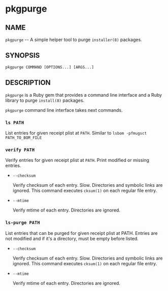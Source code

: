 pkgpurge
========

NAME
----

`pkgpurge` -- A simple helper tool to purge `installer(8)` packages.

SYNOPSIS
--------

    pkgpurge COMMAND [OPTIONS...] [ARGS...]

DESCRIPTION
-----------

`pkgpurge` is a Ruby gem that provides a command line interface and a Ruby library
to purge `install(8)` packages.

`pkgpurge` command line interface takes next commands.

### `ls PATH`

List entries for given receipt plist at `PATH`.
Similar to `lsbom -pfmugsct PATH_TO_BOM_FILE`

### `verify PATH`

Verify entries for given receipt plist at `PATH`.
Print modified or missing entries.

* `--checksum`

    Verify checksum of each entry. Slow.
    Directories and symbolic links are ignored.
    This command executes `cksum(1)` on each regular file entry.

* `--mtime`

    Verify mtime of each entry. Directories are ignored.

### `ls-purge PATH`

List entries that can be purged for given receipt plist at PATH.
Entries are not modified and if it's a directory, must be empty before listed.

* `--checksum`

    Verify checksum of each entry. Slow.
    Directories and symbolic links are ignored.
    This command executes `cksum(1)` on each regular file entry.

* `--mtime`

    Verify mtime of each entry. Directories are ignored.
